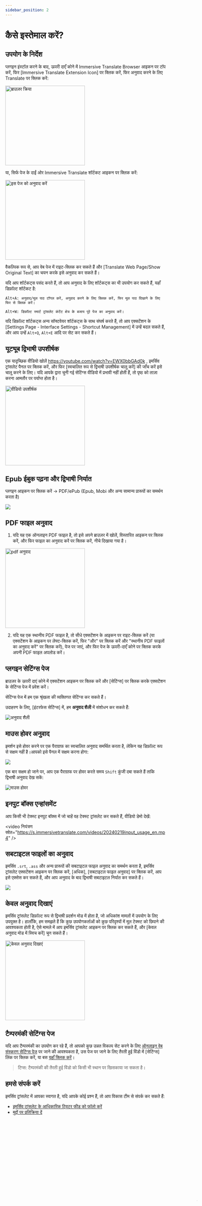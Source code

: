 ```yaml
---
sidebar_position: 2
---
```


# कैसे इस्तेमाल करें?

## उपयोग के निर्देश

प्लगइन इंस्टॉल करने के बाद, ऊपरी दाएँ कोने में Immersive Translate Browser आइकन पर टॉप करें, फिर [Immersive Translate Extension Icon] पर क्लिक करें, फिर अनुवाद करने के लिए Translate पर क्लिक करें:

<img src="https://s.immersivetranslate.com/assets/browser_panel_en.jpg" alt="ब्राउज़र क्रिया" width="250" />

या, सिर्फ पेज के दाईं ओर Immersive Translate शॉर्टकट आइकन पर क्लिक करें:

<img src="https://s.immersivetranslate.com/assets/translate_this_page.jpeg" alt="इस पेज को अनुवाद करें" width="250" />

वैकल्पिक रूप से, आप वेब पेज में राइट-क्लिक कर सकते हैं और [Translate Web Page/Show Original Text] का चयन करके इसे अनुवाद कर सकते हैं।

यदि आप शॉर्टकट्स पसंद करते हैं, तो आप अनुवाद के लिए शॉर्टकट्स का भी उपयोग कर सकते हैं, यहाँ डिफ़ॉल्ट शॉर्टकट है:

```
Alt+A: अनुवाद/मूल पाठ टॉगल करें, अनुवाद करने के लिए क्लिक करें, फिर मूल पाठ दिखाने के लिए फिर से क्लिक करें।

Alt+W: डिफ़ॉल्ट स्मार्ट ट्रांसलेट कंटेंट क्षेत्र के बजाय पूरे पेज का अनुवाद करें।
```

यदि डिफ़ॉल्ट शॉर्टकट्स अन्य सॉफ्टवेयर शॉर्टकट्स के साथ संघर्ष करते हैं, तो आप एक्सटेंशन के [Settings Page - Interface Settings - Shortcut Management] में उन्हें बदल सकते हैं, और आप उन्हें `Alt+Q`, `Alt+E` आदि पर सेट कर सकते हैं।

## यूट्यूब द्विभाषी उपशीर्षक

एक यादृच्छिक वीडियो खोलें https://youtube.com/watch?v=EWX0bbGAd0k , इमर्सिव ट्रांसलेट पैनल पर क्लिक करें, और फिर [स्वचालित रूप से द्विभाषी उपशीर्षक चालू करें] की जाँच करें इसे चालू करने के लिए। यदि आपके द्वारा चुनी गई सेटिंग्स वीडियो में प्रभावी नहीं होती हैं, तो पृष्ठ को ताज़ा करना आमतौर पर पर्याप्त होता है।

<img src="https://s.immersivetranslate.com/assets/video_subtitle_en.jpeg" alt="वीडियो उपशीर्षक" width="250" />

## Epub ईबुक पढ़ना और द्विभाषी निर्यात

प्लगइन आइकन पर क्लिक करें -> PDF/ePub (Epub, Mobi और अन्य सामान्य प्रारूपों का समर्थन करता है)

<!-- देखने के लिए क्लिक करें [वीडियो ट्यूटोरियल](https://www.bilibili.com/video/BV1CM41137CJ/?spm_id_from=333.999.0.0) -->

![](https://s.immersivetranslate.com/static/official-static/assets/site/doc_en.jpg)

<!-- <वीडियो
नियंत्रण शैली={{width:"100%", maxWidth:"500px"}}
नियंत्रण
म्यूट
पोस्टर="https://s.immersivetranslate.com/static/official-static/assets/site/doc_en.jpg" src="https://s.immersivetranslate.com/videos/morefeature_epub_en.mp4"></वीडियो>  -->

## PDF फाइल अनुवाद

1. यदि यह एक ऑनलाइन PDF फाइल है, तो इसे अपने ब्राउज़र में खोलें, विस्तारित आइकन पर क्लिक करें, और फिर फाइल का अनुवाद करें पर क्लिक करें, नीचे दिखाया गया है।

<img src="https://s.immersivetranslate.com/assets/translate_pdf_en.jpeg" alt="pdf अनुवाद" width="250" />

2. यदि यह एक स्थानीय PDF फाइल है, तो सीधे एक्सटेंशन के आइकन पर राइट-क्लिक करें (या एक्सटेंशन के आइकन पर लेफ्ट-क्लिक करें, फिर "और" पर क्लिक करें और "स्थानीय PDF फाइलों का अनुवाद करें" पर क्लिक करें), पेज पर जाएं, और फिर पेज के ऊपरी-दाएँ कोने पर क्लिक करके अपनी PDF फाइल अपलोड करें।

<!-- [[वीडियो ट्यूटोरियल के लिए यहाँ क्लिक करें]](https://www.bilibili.com/video/BV1HP411z7Qi/?) -->

## प्लगइन सेटिंग्स पेज

ब्राउज़र के ऊपरी दाएं कोने में एक्सटेंशन आइकन पर क्लिक करें और [सेटिंग्स] पर क्लिक करके एक्सटेंशन के सेटिंग्स पेज में प्रवेश करें।

सेटिंग्स पेज में हम एक श्रृंखला की व्यक्तिगत सेटिंग्स कर सकते हैं।

उदाहरण के लिए, [इंटरफेस सेटिंग्स] में, हम **अनुवाद शैली** में संशोधन कर सकते हैं:

<img src="https://s.immersivetranslate.com/assets/custom_style_en.jpeg" alt="अनुवाद शैली" />

## माउस होवर अनुवाद

इमर्शन इसे होवर करने पर एक पैराग्राफ का स्वचालित अनुवाद समर्थित करता है, लेकिन यह डिफ़ॉल्ट रूप से सक्षम नहीं है।आपको इसे पैनल में सक्षम करना होगा:

![](https://s.immersivetranslate.com/static/official-static/assets/site/mouse_en.jpg)

एक बार सक्षम हो जाने पर, आप एक पैराग्राफ पर होवर करते समय `Shift` कुंजी दबा सकते हैं ताकि द्विभाषी अनुवाद देख सकें:

![माउस होवर](https://s.immersivetranslate.com/static/official-static/assets/mouse-hover.gif)

## इनपुट बॉक्स एन्हांसमेंट

आप किसी भी टेक्स्ट इनपुट बॉक्स में जो चाहें वह टेक्स्ट ट्रांसलेट कर सकते हैं, वीडियो डेमो देखें:

<video
नियंत्रण
स्रोत="https://s.immersivetranslate.com/videos/20240219input_usage_en.mp4"
/>

## सबटाइटल फाइलों का अनुवाद

इमर्सिव `.srt`, `.ass` और अन्य प्रारूपों की सबटाइटल फाइल अनुवाद का समर्थन करता है, इमर्सिव ट्रांसलेट एक्सटेंशन आइकन पर क्लिक करें, [अधिक], [सबटाइटल फाइल अनुवाद] पर क्लिक करें, आप इसे एक्सेस कर सकते हैं, और आप अनुवाद के बाद द्विभाषी सबटाइटल निर्यात कर सकते हैं।

<!-- ![सबटाइटल](https://s.immersivetranslate.com/static/official-static/assets/subtitle.jpg) -->

![](https://s.immersivetranslate.com/static/official-static/assets/site/doc_en.jpg)

## केवल अनुवाद दिखाएं

इमर्सिव ट्रांसलेट डिफ़ॉल्ट रूप से द्विभाषी प्रदर्शन मोड में होता है, जो अधिकांश मामलों में उपयोग के लिए उपयुक्त है। हालाँकि, हम समझते हैं कि कुछ उपयोगकर्ताओं को कुछ परिदृश्यों में मूल टेक्स्ट को छिपाने की आवश्यकता होती है, ऐसे मामले में आप इमर्सिव ट्रांसलेट आइकन पर क्लिक कर सकते हैं, और [केवल अनुवाद मोड में स्विच करें] चुन सकते हैं।

<img src="https://s.immersivetranslate.com/assets/show_translate_only.jpeg" alt="केवल अनुवाद दिखाएं" width="250" />

## टैम्परमंकी सेटिंग्स पेज

यदि आप टैम्परमंकी का उपयोग कर रहे हैं, तो आपको कुछ उन्नत विकल्प सेट करने के लिए [ऑनलाइन वेब संस्करण सेटिंग्स पेज](https://dash.immersivetranslate.com/) पर जाने की आवश्यकता है, उस पेज पर जाने के लिए तैरती हुई विंडो में [सेटिंग्स] लिंक पर क्लिक करें, या बस [यहाँ क्लिक करें](https://dash.immersivetranslate.com/)।

> टिप्स: टैम्परमंकी की तैरती हुई विंडो को किसी भी स्थान पर खिसकाया जा सकता है।

## हमसे संपर्क करें

इमर्सिव ट्रांसलेट में आपका स्वागत है, यदि आपके कोई प्रश्न हैं, तो आप विकास टीम से संपर्क कर सकते हैं:

<!-- - [इमर्सिव ट्रांसलेट को ईमेल द्वारा सब्सक्राइब करें](https://immersivetranslate.substack.com/) समय पर नवीनतम अपडेट और (लाभ) प्राप्त करें। -->

- [इमर्सिव ट्रांसलेट के आधिकारिक ट्विटर फीड को फॉलो करें](https://twitter.com/immersivetrans)
  <!-- - [फीचर्स के बारे में चर्चा में भाग लेने के लिए टेलीग्राम ग्रुप में शामिल हों](https://t.me/+rq848Z09nehlOTgx) -->
  <!-- - [नवीनतम समाचार प्राप्त करने के लिए टेलीग्राम चैनल में शामिल हों](https://t.me/immersivetranslate) -->
- [मुद्दों पर प्रतिक्रिया दें](https://github.com/immersive-translate/immersive-translate/issues/)

<video
autoPlay
loop
muted
plays-inline
width="1200px"
poster="https://s.immersivetranslate.com/static/official-static/assets/site/full_usage_en.jpg"><source src="https://s.immersivetranslate.com/videos/total-usage-2024-01-18-with-mobile_en.mp4" type="video/mp4"/>इस वीडियो को देखने के लिए आपको HTML5 वीडियो का समर्थन करने वाला ब्राउज़र चाहिए। </video>

## और जानें

- [अनुवाद सेवाओं के लिए अनुरोध करें](/docs/services/)
- [उन्नत कस्टम कॉन्फ़िगरेशन](/docs/advanced/)
- [अक्सर पूछे जाने वाले प्रश्न](/docs/faq/)
- [अपडेट लॉग](/docs/CHANGELOG/)

